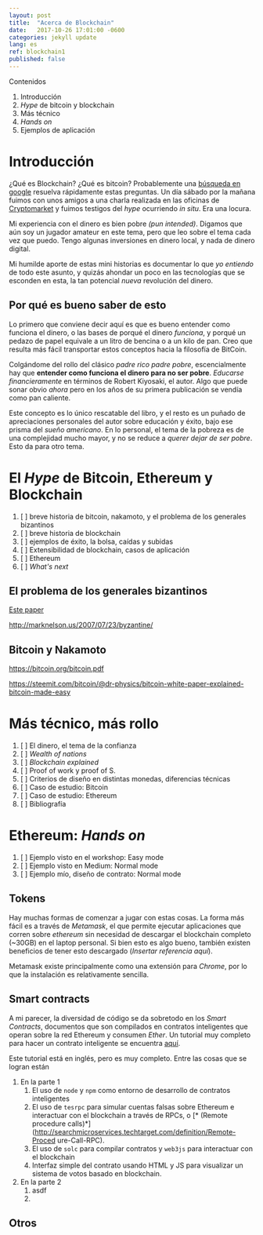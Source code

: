 ```yaml
---
layout: post
title:  "Acerca de Blockchain"
date:   2017-10-26 17:01:00 -0600
categories: jekyll update
lang: es
ref: blockchain1
published: false
---
```


Contenidos

1.  Introducción
1.  *Hype* de bitcoin y blockchain
1.  Más técnico
1.  *Hands on*
1.  Ejemplos de aplicación


# Introducción

¿Qué es Blockchain? ¿Qué es bitcoin? Probablemente una [búsqueda en google](http://lmgtfy.com/?q=qu%C3%A9+es+blockchain) resuelva rápidamente estas preguntas. Un día sábado por la mañana fuimos con unos amigos a una charla realizada en las oficinas de [Cryptomarket](www.cryptomkt.com) y fuimos testigos del *hype* ocurriendo *in situ*. Era una locura.

Mi experiencia con el dinero es bien pobre *(pun intended)*. Digamos que aún soy un jugador amateur en este tema, pero que leo sobre el tema cada vez que puedo. Tengo algunas inversiones en dinero local, y nada de dinero digital. 

Mi humilde aporte de estas mini historias es documentar lo que *yo entiendo* de todo este asunto, y quizás ahondar un poco en las tecnologías que se esconden en esta, la tan potencial *nueva* revolución del dinero.

## Por qué es bueno saber de esto

Lo primero que conviene decir aquí es que es bueno entender como funciona el dinero, o las bases de porqué el dinero *funciona*, y porqué un pedazo de papel equivale a un litro de bencina o a un kilo de pan. Creo que resulta más fácil transportar estos conceptos hacia la filosofía de BitCoin. 

Colgándome del rollo del clásico *padre rico padre pobre*,  escencialmente hay que **entender como funciona el dinero para no ser pobre**. *Educarse financieramente* en términos de Robert Kiyosaki, el autor. Algo que puede sonar obvio *ahora* pero en los años de su primera publicación se vendía como pan caliente. 

Este concepto es lo único rescatable del libro, y el resto es un puñado de apreciaciones personales del autor sobre educación y éxito, bajo ese prisma del *sueño americano*. En lo personal, el tema de la pobreza es de una complejidad mucho mayor, y no se reduce a *querer dejar de ser pobre*. Esto da para otro tema.

<!-- Parte 1 -->
# El *Hype* de Bitcoin, Ethereum y Blockchain

1. [ ] breve historia de bitcoin, nakamoto, y el problema de los generales bizantinos
1. [ ] breve historia de blockchain
1. [ ] ejemplos de éxito, la bolsa, caídas y subidas
1. [ ] Extensibilidad de blockchain, casos de aplicación
1. [ ] Ethereum
1. [ ] *What's next*

## El problema de los generales bizantinos

[Este paper](https://www.microsoft.com/en-us/research/wp-content/uploads/2016/12/The-Byzantine-Generals-Problem.pdf)

http://marknelson.us/2007/07/23/byzantine/


## Bitcoin y Nakamoto

https://bitcoin.org/bitcoin.pdf

https://steemit.com/bitcoin/@dr-physics/bitcoin-white-paper-explained-bitcoin-made-easy

<!-- Parte 2 -->
# Más técnico, más rollo

1. [ ]  El dinero, el tema de la confianza
1. [ ]  *Wealth of nations*
1. [ ]  *Blockchain explained*
1. [ ]  Proof of work y proof of S.
1. [ ]  Criterios de diseño en distintas monedas, diferencias técnicas
1. [ ]  Caso de estudio: Bitcoin
1. [ ]  Caso de estudio: Ethereum
1. [ ]  Bibliografía

<!-- Parte 3 -->
# Ethereum: *Hands on* 
1.  [ ] Ejemplo visto en el workshop: Easy mode
1.  [ ] Ejemplo visto en Medium: Normal mode
1.  [ ] Ejemplo mío, diseño de contrato: Normal mode

## Tokens

Hay muchas formas de comenzar a jugar con estas cosas. La forma más fácil es a través de *Metamask*, el que permite ejecutar aplicaciones que corren sobre *ethereum* sin necesidad de descargar el blockchain completo (~30GB) en el laptop personal. Si bien esto es algo bueno, también existen beneficios de tener esto descargado (*Insertar referencia aquí*).

Metamask existe principalmente como una extensión para *Chrome*, por lo que la instalación es relativamente sencilla. 

<!-- completar el tutorial easy aquí -->

## Smart contracts

A mi parecer, la diversidad de código se da sobretodo en los *Smart Contracts*, documentos que son compilados en contratos inteligentes que operan sobre la red Ethereum y consumen *Ether*. Un tutorial muy completo para hacer un contrato inteligente se encuentra [aquí](https://medium.com/@mvmurthy/full-stack-hello-world-voting-ethereum-dapp-tutorial-part-1-40d2d0d807c2).

Este tutorial está en inglés, pero es muy completo. Entre las cosas que se logran están

1.  En la parte 1
    1.  El uso de ```node``` y ```npm``` como entorno de desarrollo de  contratos inteligentes
    1.  El uso de ```tesrpc``` para simular cuentas falsas sobre    Ethereum e interactuar con el blockchain a través de RPCs, o [*    (Remote procedure calls)*]  (http://searchmicroservices.techtarget.com/definition/Remote-Proced   ure-Call-RPC).
    1.  El uso de ```solc``` para compilar contratos y ```web3js```     para interactuar con el blockchain
    1.  Interfaz simple del contrato usando HTML y JS para visualizar un sistema de votos basado en blockchain.
1.  En la parte 2
    1.  asdf
    1.  

## Otros


